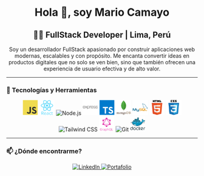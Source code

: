 <h1 align="center">Hola 👋, soy Mario Camayo</h1>
<h2 align="center">👨‍💻 FullStack Developer | Lima, Perú</h2>

<p align="center">
Soy un desarrollador FullStack apasionado por construir aplicaciones web modernas, escalables y con propósito. Me encanta convertir ideas en productos digitales que no solo se ven bien, sino que también ofrecen una experiencia de usuario efectiva y de alto valor.
</p>

---

### 🚀 Tecnologías y Herramientas

<p align="center">
  <img src="https://raw.githubusercontent.com/devicons/devicon/master/icons/javascript/javascript-original.svg" alt="JavaScript" width="40" height="40"/>
  <img src="https://raw.githubusercontent.com/devicons/devicon/master/icons/react/react-original-wordmark.svg" alt="React" width="40" height="40"/>
  <img src="https://cdn.worldvectorlogo.com/logos/nodejs-icon.svg" alt="Node.js" width="40" height="40"/>
  <img src="https://raw.githubusercontent.com/devicons/devicon/master/icons/express/express-original-wordmark.svg" alt="Express" width="40" height="40"/>
  <img src="https://raw.githubusercontent.com/devicons/devicon/master/icons/typescript/typescript-original.svg" alt="TypeScript" width="40" height="40"/>
  <img src="https://raw.githubusercontent.com/devicons/devicon/master/icons/mongodb/mongodb-original-wordmark.svg" alt="MongoDB" width="40" height="40"/>
  <img src="https://raw.githubusercontent.com/devicons/devicon/master/icons/mysql/mysql-original-wordmark.svg" alt="MySQL" width="40" height="40"/>
  <img src="https://raw.githubusercontent.com/devicons/devicon/master/icons/html5/html5-original-wordmark.svg" alt="HTML5" width="40" height="40"/>
  <img src="https://raw.githubusercontent.com/devicons/devicon/master/icons/css3/css3-original-wordmark.svg" alt="CSS3" width="40" height="40"/>
  <img src="https://www.vectorlogo.zone/logos/tailwindcss/tailwindcss-icon.svg" alt="Tailwind CSS" width="40" height="40"/>
  <img src="https://raw.githubusercontent.com/devicons/devicon/master/icons/graphql/graphql-plain-wordmark.svg" alt="GraphQL" width="40" height="40"/>
  <img src="https://www.vectorlogo.zone/logos/git-scm/git-scm-icon.svg" alt="Git" width="40" height="40"/>
  <img src="https://raw.githubusercontent.com/devicons/devicon/master/icons/docker/docker-original-wordmark.svg" alt="Docker" width="40" height="40"/>
</p>

---

### 📫 ¿Dónde encontrarme?

<p align="center">
  <a href="https://www.linkedin.com/in/mariocamayo" target="_blank">
    <img src="https://img.shields.io/badge/LinkedIn-MarioCamayo-0a66c2?style=for-the-badge&logo=linkedin&logoColor=white" alt="LinkedIn">
  </a>
  <a href="https://portafoliomariocamayo.vercel.app" target="_blank">
    <img src="https://img.shields.io/badge/🌐%20Portafolio-Mario%20Camayo-2ea44f?style=for-the-badge" alt="Portafolio">
  </a>
</p>
